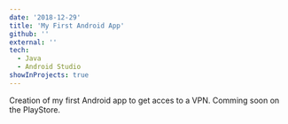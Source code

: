 ```yaml
---
date: '2018-12-29'
title: 'My First Android App'
github: ''
external: ''
tech:
  - Java
  - Android Studio
showInProjects: true
---
```


Creation of my first Android app to get acces to a VPN. Comming soon on the PlayStore.
